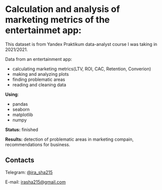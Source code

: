 # Calculation and analysis of marketing metrics of the entertainmet app:

This dataset is from Yandex Praktikum data-analyst course I was taking in 2021/2021.

Data from an entertainment app:

 - calculating marketing metrics(LTV, ROI, CAC, Retention, Converion)
 - making and analyzing plots
 - finding problematic areas
 - reading and cleaning data
 
 **Using**: 
  - pandas
  - seaborn
  - matplotlib
  - numpy

**Status:** finished

**Results:** detection of problematic areas in marketing compain, recommendations for business.

## Contacts<a name="contacts"></a>
Telegram: [@ira_sha215](https://t.me/ira_sha215)

E-mail: irasha215@gmail.com
